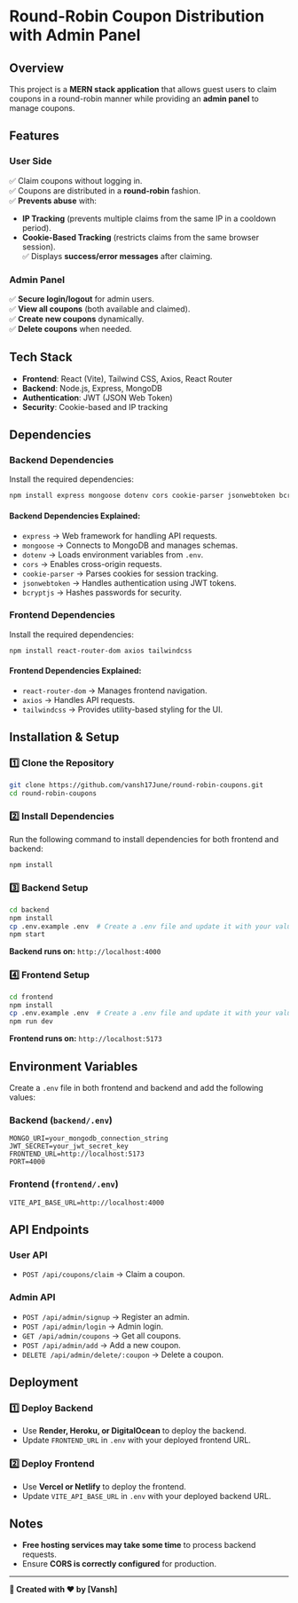 # Round-Robin Coupon Distribution with Admin Panel

## Overview
This project is a **MERN stack application** that allows guest users to claim coupons in a round-robin manner while providing an **admin panel** to manage coupons.

## Features
### **User Side**
✅ Claim coupons without logging in.  
✅ Coupons are distributed in a **round-robin** fashion.  
✅ **Prevents abuse** with:
   - **IP Tracking** (prevents multiple claims from the same IP in a cooldown period).
   - **Cookie-Based Tracking** (restricts claims from the same browser session).  
✅ Displays **success/error messages** after claiming.

### **Admin Panel**
✅ **Secure login/logout** for admin users.  
✅ **View all coupons** (both available and claimed).  
✅ **Create new coupons** dynamically.  
✅ **Delete coupons** when needed.  


## Tech Stack
- **Frontend**: React (Vite), Tailwind CSS, Axios, React Router
- **Backend**: Node.js, Express, MongoDB
- **Authentication**: JWT (JSON Web Token)
- **Security**: Cookie-based and IP tracking

## Dependencies
### **Backend Dependencies**
Install the required dependencies:
```sh
npm install express mongoose dotenv cors cookie-parser jsonwebtoken bcryptjs
```
#### **Backend Dependencies Explained:**
- `express` → Web framework for handling API requests.
- `mongoose` → Connects to MongoDB and manages schemas.
- `dotenv` → Loads environment variables from `.env`.
- `cors` → Enables cross-origin requests.
- `cookie-parser` → Parses cookies for session tracking.
- `jsonwebtoken` → Handles authentication using JWT tokens.
- `bcryptjs` → Hashes passwords for security.

### **Frontend Dependencies**
Install the required dependencies:
```sh
npm install react-router-dom axios tailwindcss
```
#### **Frontend Dependencies Explained:**
- `react-router-dom` → Manages frontend navigation.
- `axios` → Handles API requests.
- `tailwindcss` → Provides utility-based styling for the UI.

## Installation & Setup
### 1️⃣ Clone the Repository
```sh
git clone https://github.com/vansh17June/round-robin-coupons.git
cd round-robin-coupons
```

### 2️⃣ Install Dependencies
Run the following command to install dependencies for both frontend and backend:
```sh
npm install
```

### 3️⃣ Backend Setup
```sh
cd backend
npm install
cp .env.example .env  # Create a .env file and update it with your values
npm start
```
**Backend runs on:** `http://localhost:4000`

### 4️⃣ Frontend Setup
```sh
cd frontend
npm install
cp .env.example .env  # Create a .env file and update it with your values
npm run dev
```
**Frontend runs on:** `http://localhost:5173`

## Environment Variables
Create a `.env` file in both frontend and backend and add the following values:

### **Backend (`backend/.env`)**
```
MONGO_URI=your_mongodb_connection_string
JWT_SECRET=your_jwt_secret_key
FRONTEND_URL=http://localhost:5173
PORT=4000
```

### **Frontend (`frontend/.env`)**
```
VITE_API_BASE_URL=http://localhost:4000
```

## API Endpoints
### **User API**
- `POST /api/coupons/claim` → Claim a coupon.

### **Admin API**
- `POST /api/admin/signup` → Register an admin.
- `POST /api/admin/login` → Admin login.
- `GET /api/admin/coupons` → Get all coupons.
- `POST /api/admin/add` → Add a new coupon.
- `DELETE /api/admin/delete/:coupon` → Delete a coupon.

## Deployment
### 1️⃣ Deploy Backend
- Use **Render, Heroku, or DigitalOcean** to deploy the backend.
- Update `FRONTEND_URL` in `.env` with your deployed frontend URL.

### 2️⃣ Deploy Frontend
- Use **Vercel or Netlify** to deploy the frontend.
- Update `VITE_API_BASE_URL` in `.env` with your deployed backend URL.

## Notes
- **Free hosting services may take some time** to process backend requests.
- Ensure **CORS is correctly configured** for production.



---

**🔗 Created with ❤️ by [Vansh]**
